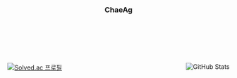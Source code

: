 <div align="center">
  
### ChaeAg
<br>

<a></a>
---

  <br>
  <br>
  
<div align="left">
  
[![Solved.ac 프로필](http://mazassumnida.wtf/api/v2/generate_badge?boj=dkglel)](https://solved.ac/dkglel) <img align="right" src="https://github-readme-stats.vercel.app/api?username=ChaeAg&show_icons=true&theme=swift" alt="GitHub Stats"/>

</div>

</div>
